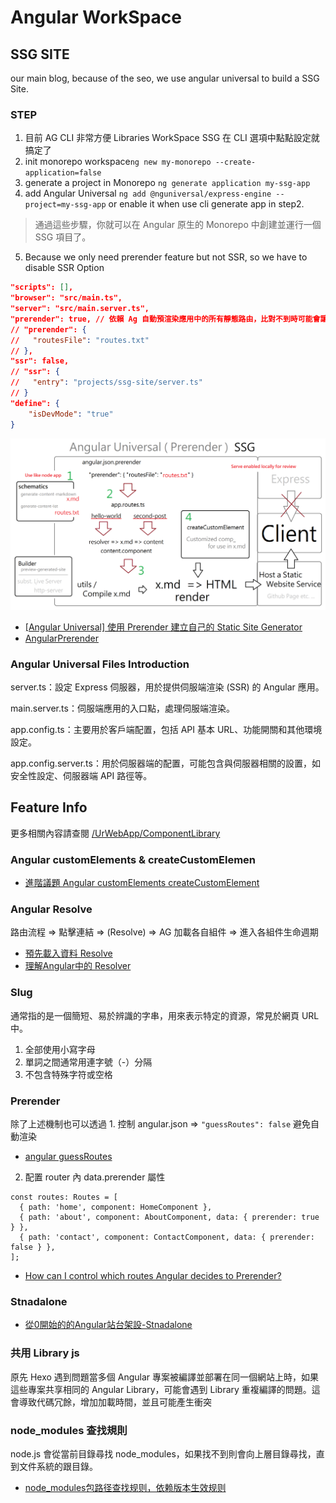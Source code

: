# Angular WorkSpace

## SSG SITE

our main blog, because of the seo, we use angular universal to build a SSG Site.

### STEP

1. 目前 AG CLI 非常方便 Libraries WorkSpace SSG 在 CLI 選項中點點設定就搞定了
2. init monorepo workspace`ng new my-monorepo --create-application=false`
3. generate a project in Monorepo `ng generate application my-ssg-app`
4. add Angular Universal `ng add @nguniversal/express-engine --project=my-ssg-app` or enable it when use cli generate app in step2.

> 通過這些步驟，你就可以在 Angular 原生的 Monorepo 中創建並運行一個 SSG 項目了。

5. Because we only need prerender feature but not SSR, so we have to disable SSR Option

```json
"scripts": [],
"browser": "src/main.ts",
"server": "src/main.server.ts",
"prerender": true, // 依賴 Ag 自動預渲染應用中的所有靜態路由，比對不到時可能會讓渲染卡住。
// "prerender": {
//   "routesFile": "routes.txt"
// },
"ssr": false,
// "ssr": {
//   "entry": "projects/ssg-site/server.ts"
// }
"define": {
    "isDevMode": "true"
}
```

![參考項目原理圖 hwdc-24-angular-ssg](https://github.com/UrWebApp/Topage/blob/main/assets/ag-ssg-schematic.png)

* [[Angular Universal] 使用 Prerender 建立自己的 Static Site Generator](https://fullstackladder.dev/blog/2021/10/16/static-site-generator-using-angular-universal-prerender/)
* [AngularPrerender](https://github.com/UrWebApp/ComponentLibrary/tree/master/AngularPrerender)

### Angular Universal Files Introduction

server.ts：設定 Express 伺服器，用於提供伺服端渲染 (SSR) 的 Angular 應用。

main.server.ts：伺服端應用的入口點，處理伺服端渲染。

app.config.ts：主要用於客戶端配置，包括 API 基本 URL、功能開關和其他環境設定。

app.config.server.ts：用於伺服器端的配置，可能包含與伺服器相關的設置，如安全性設定、伺服器端 API 路徑等。

## Feature Info

更多相關內容請查閱 [/UrWebApp/ComponentLibrary](https://github.com/UrWebApp/ComponentLibrary)

### Angular customElements & createCustomElemen

* [進階議題 Angular customElements createCustomElement](https://fullstackladder.dev/blog/2018/05/08/angular-advanced-angular-elements-intro/)

### Angular Resolve

路由流程 => 點擊連結 => (Resolve) => AG 加載各自組件 => 進入各組件生命週期

* [預先載入資料 Resolve](https://blog.talllkai.com/Angular/2022/10/28/Resolve#google_vignette)
* [理解Angular中的 Resolver](https://www.huangyuexiang.com/2019/04/27/%E7%90%86%E8%A7%A3Angular%E4%B8%AD%E7%9A%84Resolver/)

### Slug

通常指的是一個簡短、易於辨識的字串，用來表示特定的資源，常見於網頁 URL 中。

1. 全部使用小寫字母
2. 單詞之間通常用連字號（-）分隔
3. 不包含特殊字符或空格

### Prerender

除了上述機制也可以透過 1. 控制 angular.json => `"guessRoutes": false` 避免自動渲染

* [angular guessRoutes](https://github.com/angular/universal/blob/3e0efbeb2ad490caead49d53809af97ace6e03a7/modules/builders/src/prerender/schema.json#L30:L34)

2. 配置 router 內 data.prerender 屬性

```
const routes: Routes = [
  { path: 'home', component: HomeComponent },
  { path: 'about', component: AboutComponent, data: { prerender: true } },
  { path: 'contact', component: ContactComponent, data: { prerender: false } },
];
```

* [How can I control which routes Angular decides to Prerender?](https://stackoverflow.com/questions/64299597/how-can-i-control-which-routes-angular-decides-to-prerender)

### Stnadalone

* [從0開始的的Angular站台架設-Stnadalone](https://ithelp.ithome.com.tw/users/20162031/ironman/6181)

### 共用 Library js

原先 Hexo 遇到問題當多個 Angular 專案被編譯並部署在同一個網站上時，如果這些專案共享相同的 Angular Library，可能會遇到 Library 重複編譯的問題。這會導致代碼冗餘，增加加載時間，並且可能產生衝突

### node_modules 查找規則

node.js 會從當前目錄尋找 node_modules，如果找不到則會向上層目錄尋找，直到文件系統的跟目錄。

* [node_modules包路径查找规则，依赖版本生效规则](https://blog.csdn.net/qq_43682422/article/details/126537788)

